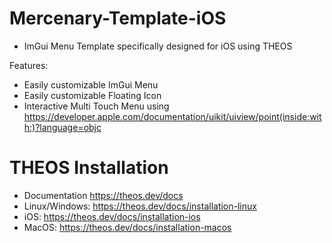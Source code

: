 # Mercenary-Template-iOS
- ImGui Menu Template specifically designed for iOS using THEOS

Features:
- Easily customizable ImGui Menu
- Easily customizable Floating Icon
- Interactive Multi Touch Menu using https://developer.apple.com/documentation/uikit/uiview/point(inside:with:)?language=objc

# THEOS Installation
- Documentation https://theos.dev/docs
- Linux/Windows: https://theos.dev/docs/installation-linux
- iOS: https://theos.dev/docs/installation-ios
- MacOS: https://theos.dev/docs/installation-macos
